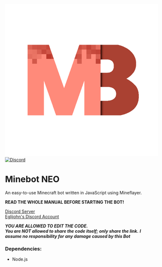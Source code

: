 ﻿![](./images/logo.png)
[![Discord](https://img.shields.io/discord/1281277709649055855?color=blue&label=Discord&logo=Discord&style=for-the-badge)](https://discord.gg/CKySgRzUYp)


# Minebot NEO
An easy-to-use Minecraft bot written in JavaScript using Mineflayer.

**READ THE WHOLE MANUAL BEFORE STARTING THE BOT!**

[Discord Server](https://discord.gg/CKySgRzUYp)  
[Eglijohn's Discord Account](https://discord.com/users/1254464035546464321)  

_**YOU ARE ALLOWED TO EDIT THE CODE.**_  
_**You are NOT allowed to share the code itself; only share the link.**_
_**I assume no responsibility for any damage caused by this Bot**_

### Dependencies:

-   Node.js

